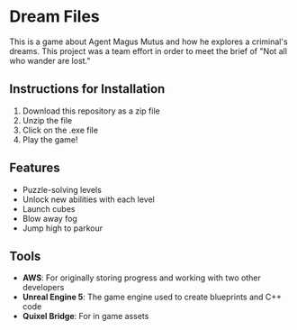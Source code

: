 # Dream Files
This is a game about Agent Magus Mutus and how he explores a criminal's dreams. This project was a team effort in order to meet the brief of "Not all who wander are lost."

## Instructions for Installation
1. Download this repository as a zip file
2. Unzip the file
3. Click on the .exe file
4. Play the game!

## Features
- Puzzle-solving levels
- Unlock new abilities with each level
- Launch cubes
- Blow away fog
- Jump high to parkour

## Tools
- **AWS**: For originally storing progress and working with two other developers
- **Unreal Engine 5**: The game engine used to create blueprints and C++ code
- **Quixel Bridge**: For in game assets

  


